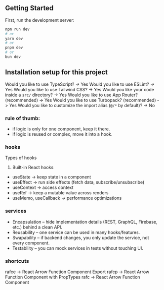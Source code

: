 ## Getting Started

First, run the development server:

```bash
npm run dev
# or
yarn dev
# or
pnpm dev
# or
bun dev
```

## Installation setup for this project
Would you like to use TypeScript? -> Yes
Would you like to use ESLint? -> Yes
Would you like to use Tailwind CSS? -> Yes
Would you like your code inside a `src/` directory? -> Yes
Would you like to use App Router? (recommended) -> Yes
Would you like to use Turbopack? (recommended) -> Yes
Would you like to customize the import alias (`@/*` by default)? -> No

### rule of thumb:
- if logic is only for one component, keep it there.
- if logic is reused or complex, move it into a hook.

### hooks
Types of hooks
1. Built-in React hooks
- useState → keep state in a component
- useEffect → run side effects (fetch data, subscribe/unsubscribe)
- useContext → access context
- useRef → keep a mutable value across renders
- useMemo, useCallback → performance optimizations

### services
- Encapsulation – hide implementation details (REST, GraphQL, Firebase, etc.) behind a clean API.
- Reusability – one service can be used in many hooks/features.
- Swapability – if backend changes, you only update the service, not every component.
- Testability – you can mock services in tests without touching UI.

### shortcuts
rafce → React Arrow Function Component Export
rafcp → React Arrow Function Component with PropTypes
rafc → React Arrow Function Component
